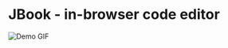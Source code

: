 # JBook - in-browser code editor

![Demo GIF](https://i.giphy.com/media/q9N9eCzpoUqaTGAJR1/giphy.webp)
